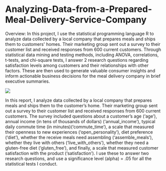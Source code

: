 # Analyzing-Data-from-a-Prepared-Meal-Delivery-Service-Company

Overview:
In this project, I use the statistical programming language R to analyze data collected by a local company that prepares meals and ships them to customers' homes. Their marketing group sent out a survey
to their customer list and received responses from 600 current customers. Through statistical data mining and testing methods, including ANOVA, correlations, t-tests, and chi-square tests, I answer 2 research questions regarding satisfaction levels among customers and their relationships with other factors. These are then used to generate valuable consumer insights and inform actionable business decisions for the meal delivery company in brief executive summaries. 

<img src="https://www.google.com/url?sa=i&url=https%3A%2F%2Fwww.goodhousekeeping.com%2Ffood-products%2Fg37435022%2Fprepared-meal-delivery-services%2F&psig=AOvVaw3vyHvKxtarENumFTqMG4F-&ust=1679030388345000&source=images&cd=vfe&ved=0CA8QjRxqFwoTCNCG7uHZ3_0CFQAAAAAdAAAAABAI">

In this report, I analyze data collected by a local company that prepares meals and ships them to the customer’s home. Their marketing group sent out a survey
to their customer list and received responses from 600 current customers.
The survey included questions about a customer’s age (‘age’), annual income
(in tens of thousands of dollars) (‘annual_income’), typical daily commute time
(in minutes)(‘commute_time’), a scale that measured their openness to new
experiences (‘open_personality’), diet preference (‘diet’), whether the receive
meals need assembling (‘assemble_meals’), whether they live with others
(‘live_with_others’), whether they need a gluten-free diet (‘gluten_free’),
and finally, a scale that measured customer satisfaction with the product
(‘satisfaction’).
I use these to answer two research questions, and use a significance level (alpha)
= .05 for all the statistical tests I conduct.
